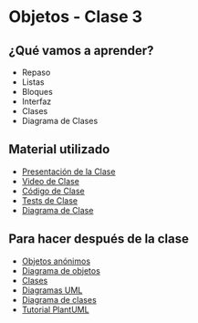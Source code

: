 # Objetos - Clase 3

## ¿Qué vamos a aprender?

* Repaso
* Listas
* Bloques
* Interfaz
* Clases
* Diagrama de Clases

## Material utilizado

* [Presentación de la Clase](https://docs.google.com/presentation/d/1LgonR7dpJAainKL-v-oNdkYJPdW-tL5PpQHsh4XMcDM)
* [Video de Clase](https://youtu.be/X7hipF5-bvs)
* [Código de Clase](https://github.com/pdep-st/seguimiento/blob/main/seguimiento/2025/objetos/practica/clase3.wlk)
* [Tests de Clase](https://github.com/pdep-st/seguimiento/blob/main/seguimiento/2025/objetos/practica/clase3_tests.wtest)
* [Diagrama de Clase](https://github.com/pdep-st/seguimiento/blob/main/seguimiento/2025/objetos/practica/clase3_diagrama.txt)

## Para hacer después de la clase
* [Objetos anónimos](https://docs.google.com/document/d/1j2VoBNczPsMXrIjJ4tycYU982CZahReTvzkWS9TTKV0/edit)
* [Diagrama de objetos](https://docs.google.com/document/d/1eXLlNppAX-7E2M8Xxs0MCckdn4XVEYmeQNaS_E1RqTc/edit#heading=h.44sinio)
* [Clases](https://docs.google.com/document/d/1Dgq_PfCbJHO1M7dXe-vGXtj4mbEUWlYhfvQ2i0RWOsk)
* [Diagramas UML](https://docs.google.com/document/d/1eXLlNppAX-7E2M8Xxs0MCckdn4XVEYmeQNaS_E1RqTc)
* [Diagrama de clases](https://docs.google.com/document/d/1eXLlNppAX-7E2M8Xxs0MCckdn4XVEYmeQNaS_E1RqTc/edit#heading=h.ei6ew8w7hv9t)
* [Tutorial PlantUML](https://github.com/pdep-noche-mavi/tutorial-plantuml)